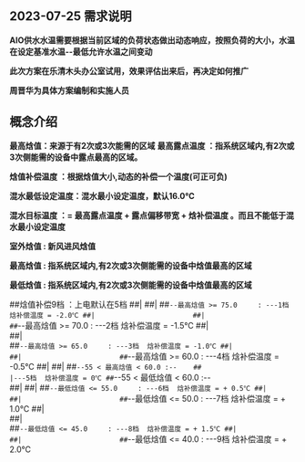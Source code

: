 
## 2023-07-25 需求说明

**AIO供水水温需要根据当前区域的负荷状态做出动态响应，按照负荷的大小，水温在设定基准水温--最低允许水温之间变动**

**此次方案在乐清木头办公室试用，效果评估出来后，再决定如何推广**

**周晋华为具体方案编制和实施人员**


## 概念介绍
**最高焓值：来源于有2次或3次能需的区域**
**最高露点温度    ：指系统区域内,有2次或3次侧能需的设备中露点最高的区域。**

**焓值补偿温度    ：根据焓值大小,动态的补偿一个温度(可正可负)**

**混水最低设定温度：混水最小设定温度，默认16.0℃**

**混水目标温度    ：= 最高露点温度 + 露点偏移带宽 + 焓补偿温度 。而且不能低于混水最小设定温度**

**室外焓值        : 新风进风焓值**

**最高焓值        : 指系统区域内,有2次或3次侧能需的设备中焓值最高的区域**

**最低焓值        : 指系统区域内,有2次或3次侧能需的设备中焓值最高的区域**

##焓值补偿9档 ：上电默认在5档
    ##|
    ##|
    ##`--最高焓值 >= 75.0     : ---1档  焓补偿温度 = -2.0℃
    ##|                       
    ##|                       
    ##`--最高焓值 >= 70.0     : ---2档  焓补偿温度 = -1.5℃
    ##|                       
    ##|                       
    ##`--最高焓值 >= 65.0     : ---3档  焓补偿温度 = -1.0℃
    ##|                       
    ##|                       
    ##`--最高焓值 >= 60.0     : ---4档  焓补偿温度 = -0.5℃
    ##|
    ##|
    ##`--55 < 最高焓值 < 60.0 :--  	
    ##                          |---5档  焓补偿温度 = 0℃
    ##`--55 < 最低焓值 < 60.0 :--                 
    ##|
    ##|
    ##`--最低焓值 <= 55.0     : ---6档  焓补偿温度 = + 0.5℃
    ##|                       
    ##|                       
    ##`--最低焓值 <= 50.0     : ---7档  焓补偿温度 = + 1.0℃
    ##|                       
    ##|                       
    ##`--最低焓值 <= 45.0     : ---8档  焓补偿温度 = + 1.5℃
    ##|                       
    ##|                       
    ##`--最低焓值 <= 40.0     : ---9档  焓补偿温度 = + 2.0℃
